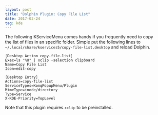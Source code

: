 ```yaml
---
layout: post
title: "Dolphin Plugin: Copy File List"
date: 2017-02-24
tag: kde
---
```

The following KServiceMenu comes handy if you frequently need to copy the list of files in an specific folder. Simple put the following lines to `~/.local/share/kservices5/copy-file-list.desktop` and reload Dolphin.

```
[Desktop Action copy-file-list]
Exec=ls "%U" | xclip -selection clipboard
Name=Copy File List
Icon=edit-copy

[Desktop Entry]
Actions=copy-file-list
ServiceTypes=KonqPopupMenu/Plugin
MimeType=inode/directory
Type=Service
X-KDE-Priority=TopLevel
```

Note that this plugin requires `xclip` to be preinstalled.
